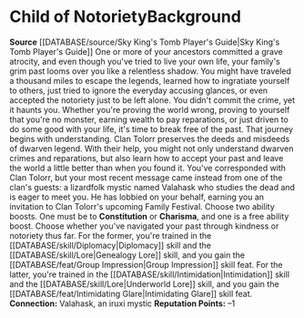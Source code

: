﻿---
ability: null
ability_boost: null
feat: null
id: '387'
name: Child of Notoriety
prerequisite: null
rarity: null
rus_type_level: null
skill: null
source: '[[DATABASE/source/Sky King''s Tomb Player''s Guide|Sky King''s Tomb Player''s
  Guide]]'
subcategory: null
trait: null
type: null

---
# Child of Notoriety<span class="item-type">Background</span>

**Source** [[DATABASE/source/Sky King's Tomb Player's Guide|Sky King's Tomb Player's Guide]]
One or more of your ancestors committed a grave atrocity, and even though you've tried to live your own life, your family's grim past looms over you like a relentless shadow. You might have traveled a thousand miles to escape the legends, learned how to ingratiate yourself to others, just tried to ignore the everyday accusing glances, or even accepted the notoriety just to be left alone. You didn't commit the crime, yet it haunts you. Whether you're proving the world wrong, proving to yourself that you're no monster, earning wealth to pay reparations, or just driven to do some good with your life, it's time to break free of the past. That journey begins with understanding.
 Clan Tolorr preserves the deeds and misdeeds of dwarven legend. With their help, you might not only understand dwarven crimes and reparations, but also learn how to accept your past and leave the world a little better than when you found it. You've corresponded with Clan Tolorr, but your most recent message came instead from one of the clan's guests: a lizardfolk mystic named Valahask who studies the dead and is eager to meet you. He has lobbied on your behalf, earning you an invitation to Clan Tolorr's upcoming Family Festival.
Choose two ability boosts. One must be to **Constitution** or **Charisma**, and one is a free ability boost.
Choose whether you've navigated your past through kindness or notoriety thus far. For the former, you're trained in the [[DATABASE/skill/Diplomacy|Diplomacy]] skill and the [[DATABASE/skill/Lore|Genealogy Lore]] skill, and you gain the [[DATABASE/feat/Group Impression|Group Impression]] skill feat. For the latter, you're trained in the [[DATABASE/skill/Intimidation|Intimidation]] skill and the [[DATABASE/skill/Lore|Underworld Lore]] skill, and you gain the [[DATABASE/feat/Intimidating Glare|Intimidating Glare]] skill feat.
 **Connection:** Valahask, an iruxi mystic
 **Reputation Points:** –1